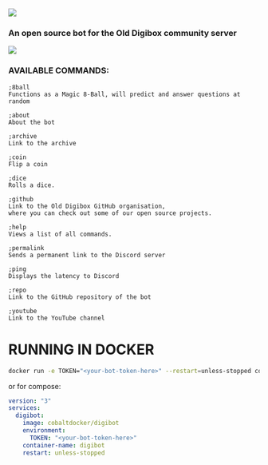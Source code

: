 
# ![](https://media.discordapp.net/attachments/709165954931621929/802657285339086858/OldDigibot_Logo.png)

### An open source bot for the Old Digibox community server
![](https://img.shields.io/docker/pulls/mashape/kong.svg)
  

### AVAILABLE COMMANDS:
```
;8ball
Functions as a Magic 8-Ball, will predict and answer questions at random

;about
About the bot

;archive
Link to the archive

;coin
Flip a coin

;dice
Rolls a dice.

;github
Link to the Old Digibox GitHub organisation,
where you can check out some of our open source projects.

;help
Views a list of all commands.

;permalink
Sends a permanent link to the Discord server

;ping
Displays the latency to Discord

;repo
Link to the GitHub repository of the bot

;youtube
Link to the YouTube channel
```

# RUNNING IN DOCKER

```bash
docker run -e TOKEN="<your-bot-token-here>" --restart=unless-stopped cobaltdocker/digibot
```
or for compose:
```yml
version: "3"
services:
  digibot:
    image: cobaltdocker/digibot
    environment:
      TOKEN: "<your-bot-token-here>"
    container-name: digibot
    restart: unless-stopped
